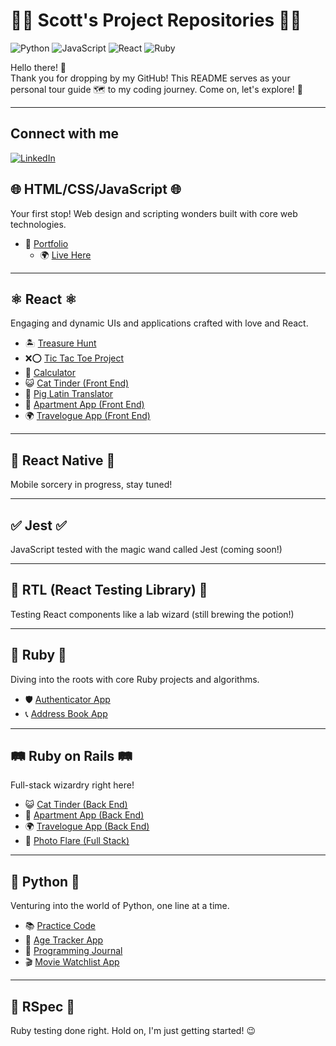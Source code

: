 # 👨‍💻 Scott's Project Repositories 👨‍💻

![Python](https://img.shields.io/badge/Python-3776AB?style=for-the-badge&logo=python&logoColor=white)
![JavaScript](https://img.shields.io/badge/JavaScript-F7DF1E?style=for-the-badge&logo=javascript&logoColor=black)
![React](https://img.shields.io/badge/React-20232A?style=for-the-badge&logo=react&logoColor=61DAFB)
![Ruby](https://img.shields.io/badge/Ruby-CC342D?style=for-the-badge&logo=ruby&logoColor=white)


Hello there! 👋  
Thank you for dropping by my GitHub! This README serves as your personal tour guide 🗺️ to my coding journey. Come on, let's explore! 🚀

---

## Connect with me  
[![LinkedIn](https://img.shields.io/badge/LinkedIn-0077B5?style=for-the-badge&logo=linkedin&logoColor=white)](https://www.linkedin.com/in/scott-tuschl)


## 🌐 HTML/CSS/JavaScript 🌐

Your first stop! Web design and scripting wonders built with core web technologies.

- 🎨 [Portfolio](https://github.com/scott198989/Portfolio.git)  
  - 🌍 [Live Here](https://www.scott-tuschl.com)

---

## ⚛️ React ⚛️

Engaging and dynamic UIs and applications crafted with love and React.

- 🏝️ [Treasure Hunt](https://github.com/scott198989/TreasureHunt.git)
- ❌⭕ [Tic Tac Toe Project](https://github.com/scott198989/tictactoe-project.git)
- 🧮 [Calculator](https://github.com/scott198989/Calculator.git)
- 😺 [Cat Tinder (Front End)](https://github.com/scott198989/CatTinderFront.git)
- 🐷 [Pig Latin Translator](https://github.com/scott198989/pig-latin-translator-scott.git)
- 🏢 [Apartment App (Front End)](https://github.com/scott198989/AptAppFrontNew.git)
- 🌍 [Travelogue App (Front End)](https://github.com/scott198989/TravelogueNew.git)

---

## 📱 React Native 📱

Mobile sorcery in progress, stay tuned! 

---

## ✅ Jest ✅

JavaScript tested with the magic wand called Jest (coming soon!)

---

## 🧪 RTL (React Testing Library) 🧪

Testing React components like a lab wizard (still brewing the potion!)

---

## 💎 Ruby 💎

Diving into the roots with core Ruby projects and algorithms.

- 🛡️ [Authenticator App](https://github.com/scott198989/Authenticator-App.git)
- 📞 [Address Book App](https://github.com/scott198989/Address-Book.git)

---

## 🛤️ Ruby on Rails 🛤️

Full-stack wizardry right here!

- 😺 [Cat Tinder (Back End)](https://github.com/scott198989/CatTinderBackNew.git)
- 🏢 [Apartment App (Back End)](https://github.com/scott198989/apartment-app-backend-super-saiyan.git)
- 🌍 [Travelogue App (Back End)](https://github.com/scott198989/Travellogue-Back.git)
- 📸 [Photo Flare (Full Stack)](https://github.com/scott198989/PhotoFlare.git)

---

## 🐍 Python 🐍

Venturing into the world of Python, one line at a time.

- 📚 [Practice Code](https://github.com/scott198989/Python-Practice.git)
- 🎂 [Age Tracker App](https://github.com/scott198989/Age-Tracker.git)
- 📔 [Programming Journal](https://github.com/scott198989/Programming-Journal.git)
- 🎬 [Movie Watchlist App](https://github.com/scott198989/Movie-Watchlist.git)

---

## 🧐 RSpec 🧐

Ruby testing done right. Hold on, I'm just getting started! 😉
